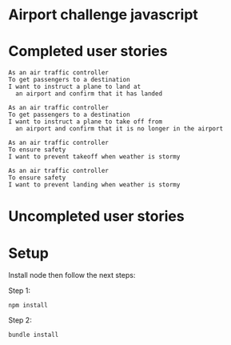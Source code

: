 # Airport challenge javascript

# Completed user stories

```
As an air traffic controller
To get passengers to a destination
I want to instruct a plane to land at
  an airport and confirm that it has landed
```

```
As an air traffic controller
To get passengers to a destination
I want to instruct a plane to take off from
  an airport and confirm that it is no longer in the airport
```

```
As an air traffic controller
To ensure safety
I want to prevent takeoff when weather is stormy
```

```
As an air traffic controller
To ensure safety
I want to prevent landing when weather is stormy
```

# Uncompleted user stories

# Setup

Install node then follow the next steps:

Step 1:
```
npm install
```
Step 2:
```
bundle install
```
